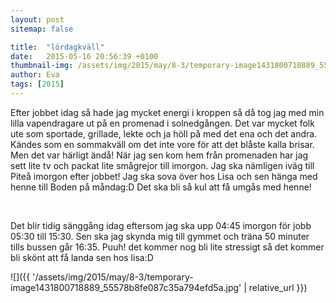 ```yaml
---
layout: post
sitemap: false

title:  "lördagkväll"
date:   2015-05-16 20:56:39 +0100
thumbnail-img: /assets/img/2015/may/8-3/temporary-image1431800718889_55578b8fe087c35a794efd5a.jpg
author: Eva
tags: [2015]
---
```


Efter jobbet idag så hade jag mycket energi i kroppen så då tog jag med min lilla vapendragare ut på en promenad i solnedgången. Det var mycket folk ute som sportade, grillade, lekte och ja höll på med det ena och det andra. Kändes som en sommakväll om det inte vore för att det blåste kalla brisar. Men det var härligt ändå! När jag sen kom hem från promenaden har jag sett lite tv och packat lite smågrejor till imorgon. Jag ska nämligen iväg till Piteå imorgon efter jobbet! Jag ska sova över hos Lisa och sen hänga med henne till Boden på måndag:D Det ska bli så kul att få umgås med henne!




 




Det blir tidig sänggång idag eftersom jag ska upp 04:45 imorgon för jobb 05:30 till 15:30. Sen ska jag skynda mig till gymmet och träna 50 minuter tills bussen går 16:35. Puuh! det kommer nog bli lite stressigt så det kommer bli skönt att få landa sen hos lisa:D

![]({{ '/assets/img/2015/may/8-3/temporary-image1431800718889_55578b8fe087c35a794efd5a.jpg'  | relative_url }})

